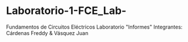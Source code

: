 # Laboratorio-1-FCE_Lab-
Fundamentos de Circuitos Eléctricos Laboratorio "Informes"
Integrantes: Cárdenas Freddy  &  Vásquez Juan 

